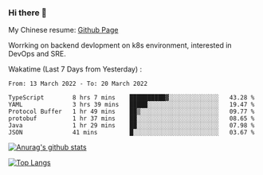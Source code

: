 ### Hi there 👋

My Chinese resume: [Github Page](https://spencercjh.github.io/resume/)

Worrking on backend devlopment on k8s environment, interested in DevOps and SRE.

Wakatime (Last 7 Days from Yesterday) :

<!--START_SECTION:waka-->

```text
From: 13 March 2022 - To: 20 March 2022

TypeScript        8 hrs 7 mins    ██████████▓░░░░░░░░░░░░░░   43.28 %
YAML              3 hrs 39 mins   █████░░░░░░░░░░░░░░░░░░░░   19.47 %
Protocol Buffer   1 hr 49 mins    ██▒░░░░░░░░░░░░░░░░░░░░░░   09.77 %
protobuf          1 hr 37 mins    ██░░░░░░░░░░░░░░░░░░░░░░░   08.65 %
Java              1 hr 29 mins    ██░░░░░░░░░░░░░░░░░░░░░░░   07.98 %
JSON              41 mins         █░░░░░░░░░░░░░░░░░░░░░░░░   03.67 %
```

<!--END_SECTION:waka-->

[![Anurag's github stats](https://github-readme-stats.vercel.app/api?username=spencercjh&theme=tokyonight&show_icons=true)](https://github.com/anuraghazra/github-readme-stats)

[![Top Langs](https://github-readme-stats.vercel.app/api/top-langs/?username=spencercjh&layout=compact&theme=tokyonight)](https://github.com/anuraghazra/github-readme-stats)
